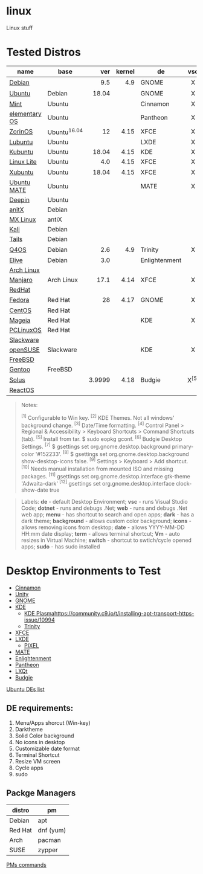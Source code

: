 # linux
Linux stuff

# Tested Distros

|name|base|ver|kernel|de|vsc|dotnet|web|menu|dark|background|icons|date|term|vm|switch|sudo|
|---|---|---:|---:|---|:---:|:---:|:---:|:---:|:---:|:---:|:---:|:---:|:---:|:---:|:---:|:---:|
|[Debian](https://www.debian.org/)||9.5|4.9|GNOME|X|X|X|X|X|X<sup>[7]</sup>|X<sup>[8]</sup>|**O**<sup>[12]</sup>|X<sup>[9]</sup>|X<sup>[10]</sup>|X|**O**|
|[Ubuntu](https://www.ubuntu.com/)|Debian|18.04||GNOME|X|X|X|X|X|X<sup>[7]</sup>|X<sup>[8]</sup>|**O**<sup>[12]</sup>|X|X|X|X|
|[Mint](https://linuxmint.com/)|Ubuntu|||Cinnamon|X|
|[elementary OS](https://elementary.io/)|Ubuntu|||Pantheon|X|X|X|win+space|**O**|X|X|**O**|X|X|X|X|
|[ZorinOS](https://zorinos.com/)|Ubuntu<sup>16.04</sup>|12|4.15|XFCE|X|X|X|X|X|X|X|X|X|X|X|X|
|[Lubuntu](https://lubuntu.me/)|Ubuntu|||LXDE|X|X|X|**O**|X|X|X|X|X|**O**|X|X|
|[Kubuntu](https://kubuntu.org/)|Ubuntu|18.04|4.15|KDE|X|X|X|X|X|X|X|X|settings|X|X|X|
|[Linux Lite](https://www.linuxliteos.com/)|Ubuntu|4.0|4.15|XFCE|X|X|X|X|X|X|X|X|X|X|X|X|
|[Xubuntu](https://xubuntu.org/)|Ubuntu|18.04|4.15|XFCE|X|X|X|ctrl+esc<sup>[1]</sup>|settings|X|X|X|X|X|X|X|
|[Ubuntu MATE](https://ubuntu-mate.org/)|Ubuntu|||MATE|X|X|X|X|X|X|X|**O**|X|X|X|X|
|[Deepin](https://www.deepin.org/)|Ubuntu|
|[anitX](https://antixlinux.com)|Debian|
|[MX Linux](https://mxlinux.org/)|antiX|
|[Kali](https://www.kali.org/)|Debian|
|[Tails](https://tails.boum.org/)|Debian|
|[Q4OS](https://q4os.org/)|Debian|2.6|4.9|Trinity|X|X|X|X|X<sup>[2]</sup>|X|X|X<sup>[3]</sup>|X<sup>[4]</sup>|X|X|X|
|[Elive](https://www.elivecd.org/)|Debian|3.0||Enlightenment|
|[Arch Linux](https://www.archlinux.org/)|
|[Manjaro](https://manjaro.org/)|Arch Linux|17.1|4.14|XFCE|X|X|[X](https://stackoverflow.com/questions/44117840/can-i-set-listen-urls-in-appsettings-json-in-asp-net-core-2-0-preview)|X|X|X|X|X|X|X|X|X|
|[RedHat](https://www.redhat.com/)|
|[Fedora](https://getfedora.org/)|Red Hat|28|4.17|GNOME|X|X|X|X|X<sup>[11]</sup>|X<sup>[7]</sup>|X<sup>[8]</sup>|**O**<sup>[12]</sup>|X<sup>[9]</sup>|X|
|[CentOS](https://www.centos.org/)|Red Hat|
|[Mageia](http://www.mageia.org//)|Red Hat|||KDE|X|**O**|**O**|X|X|X|X|X|settins|X|X|X|
|[PCLinuxOS](http://www.pclinuxos.com/)|Red Hat|
|[Slackware](http://www.slackware.com)|
|[openSUSE](https://www.opensuse.org/)|Slackware|||KDE|X|X|X|
|[FreeBSD](https://www.freebsd.org/)|
|[Gentoo](https://www.gentoo.org)|FreeBSD|
|[Solus](https://getsol.us/home/)||3.9999|4.18|Budgie|X<sup>[5]</sup>|**O**|**O**|X|X<sup>[6]</sup>|X<sup>[7]</sup>|X<sup>[8]</sup>|1/2|X<sup>[9]</sup>|X|X|X|
|[ReactOS](http://www.reactos.org/)|

> Notes:
> 
> <sup>[1]</sup> Configurable to Win key.
> <sup>[2]</sup> KDE Themes. Not all windows' background change.
> <sup>[3]</sup> Date/Time formatting.
> <sup>[4]</sup> Control Panel > Regional & Accessibility > Keyboard Shortcuts > Command Shortcuts (tab).
> <sup>[5]</sup> Install from tar. $ sudo eopkg gconf.
> <sup>[6]</sup> Budgie Desktop Settings.
> <sup>[7]</sup> $ gsettings set org.gnome.desktop.background primary-color '#152233'.
> <sup>[8]</sup> $ gsettings set org.gnome.desktop.background show-desktop-icons false.
> <sup>[9]</sup> Settings > Keyboard > Add shortcut.
> <sup>[10]</sup> Needs manual installation from mounted ISO and missing packages.
> <sup>[11]</sup> gsettings set org.gnome.desktop.interface gtk-theme 'Adwaita-dark'
> <sup>[12]</sup> gsettings set org.gnome.desktop.interface clock-show-date true

> Labels: **de** - default Desktop Environment; **vsc** - runs Visual Studio Code; **dotnet** - runs and debugs .Net; **web** - runs and debugs .Net web app; **menu** - has shortcut to search and open apps; **dark** - has a dark theme; **background** - allows custom color background; **icons** - allows removing icons from desktop; **date** - allows YYYY-MM-DD HH:mm date display; **term** - allows terminal shortcut; **Vm** - auto resizes in Virtual Machine; **switch** - shortcut to swtich/cycle opened apps; **sudo** - has sudo installed


# Desktop Environments to Test
- [Cinnamon](https://cinnamon-spices.linuxmint.com/)
- [Unity](https://unity8.io/)
- [GNOME](https://www.gnome.org/)
- [KDE](https://www.kde.org/)
  - [KDE Plasma](https://www.kde.org/plasma-desktop)https://community.c9.io/t/installing-apt-transport-https-issue/10994
  - [Trinity](https://www.trinitydesktop.org/)
- [XFCE](https://xfce.org/)
- [LXDE](https://lxde.org/)
  - [PIXEL](https://www.raspberrypi.org/blog/introducing-pixel/)
- [MATE](https://mate-desktop.org/)
- [Enlightenment](https://www.enlightenment.org/)
- [Pantheon](https://wiki.archlinux.org/index.php/Pantheon)
- [LXQt](https://lxqt.org/)
- [Budgie](https://getsol.us/solus/experiences/)

[Ubuntu DEs list](https://www.ubuntupit.com/best-linux-desktop-environment-reviewed-and-compared/)

## DE requirements:
1. Menu/Apps shorcut (Win-key)
2. Darktheme
3. Solid Color background
4. No icons in desktop
5. Customizable date format
6. Terminal Shortcut
7. Resize VM screen
8. Cycle apps
9. sudo

## Packge Managers
|distro|pm|
|---|---|
|Debian|apt|
|Red Hat|dnf (yum)|
|Arch|pacman|
|SUSE|zypper|


[PMs commands](https://en.wikipedia.org/wiki/Package_manager#Comparison_of_commands)

